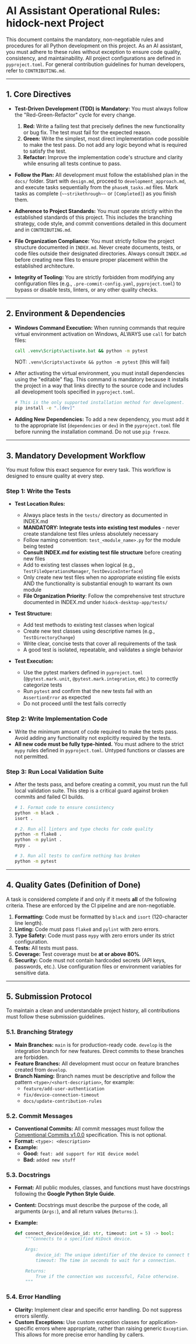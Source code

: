 # AI Assistant Operational Rules: hidock-next Project

This document contains the mandatory, non-negotiable rules and procedures for all Python development on this project. As an AI assistant, you must adhere to these rules without exception to ensure code quality, consistency, and maintainability. All project configurations are defined in `pyproject.toml`. For general contribution guidelines for human developers, refer to `CONTRIBUTING.md`.

---

## 1. Core Directives

- **Test-Driven Development (TDD) is Mandatory:** You must always follow the "Red-Green-Refactor" cycle for every change.
    1. **Red:** Write a failing test that precisely defines the new functionality or bug fix. The test must fail for the expected reason.
    2. **Green:** Write the simplest, most direct implementation code possible to make the test pass. Do not add any logic beyond what is required to satisfy the test.
    3. **Refactor:** Improve the implementation code's structure and clarity while ensuring all tests continue to pass.

- **Follow the Plan:** All development must follow the established plan in the `docs/` folder. Start with `design.md`, proceed to `development_approach.md`, and execute tasks sequentially from the `phaseN_tasks.md` files. Mark tasks as complete (`~~strikethrough~~` or `[Completed]`) as you finish them.

- **Adherence to Project Standards:** You must operate strictly within the established standards of this project. This includes the branching strategy, code style, and commit conventions detailed in this document and in `CONTRIBUTING.md`.

- **File Organization Compliance:** You must strictly follow the project structure documented in `INDEX.md`. Never create documents, tests, or code files outside their designated directories. Always consult `INDEX.md` before creating new files to ensure proper placement within the established architecture.

- **Integrity of Tooling:** You are strictly forbidden from modifying any configuration files (e.g., `.pre-commit-config.yaml`, `pyproject.toml`) to bypass or disable tests, linters, or any other quality checks.

---

## 2. Environment & Dependencies

- **Windows Command Execution:** When running commands that require virtual environment activation on Windows, ALWAYS use `call` for batch files:
    ```cmd
    call .venv\Scripts\activate.bat && python -m pytest
    ```
    NOT: `.venv\Scripts\activate && python -m pytest` (this will fail)

- After activating the virtual environment, you must install dependencies using the "editable" flag. This command is mandatory because it installs the project in a way that links directly to the source code and includes all development tools specified in `pyproject.toml`.

    ```bash
    # This is the only supported installation method for development.
    pip install -e ".[dev]"
    ```

- **Adding New Dependencies:** To add a new dependency, you must add it to the appropriate list (`dependencies` or `dev`) in the `pyproject.toml` file before running the installation command. Do not use `pip freeze`.

---

## 3. Mandatory Development Workflow

You must follow this exact sequence for every task. This workflow is designed to ensure quality at every step.

### Step 1: Write the Tests

- **Test Location Rules:**
  - Always place tests in the `tests/` directory as documented in INDEX.md
  - **MANDATORY: Integrate tests into existing test modules** - never create standalone test files unless absolutely necessary
  - Follow naming convention: `test_<module_name>.py` for the module being tested
  - **Consult INDEX.md for existing test file structure** before creating new files
  - Add to existing test classes when logical (e.g., `TestFileOperationsManager`, `TestDeviceInterface`)
  - Only create new test files when no appropriate existing file exists AND the functionality is substantial enough to warrant its own module
  - **File Organization Priority**: Follow the comprehensive test structure documented in INDEX.md under `hidock-desktop-app/tests/`

- **Test Structure:**
  - Add test methods to existing test classes when logical
  - Create new test classes using descriptive names (e.g., `TestDirectoryChange`)
  - Write clear, concise tests that cover all requirements of the task
  - A good test is isolated, repeatable, and validates a single behavior

- **Test Execution:**
  - Use the pytest markers defined in `pyproject.toml` (`@pytest.mark.unit`, `@pytest.mark.integration`, etc.) to correctly categorize tests
  - Run `pytest` and confirm that the new tests fail with an `AssertionError` as expected
  - Do not proceed until the test fails correctly

### Step 2: Write Implementation Code

- Write the minimum amount of code required to make the tests pass. Avoid adding any functionality not explicitly required by the tests.
- **All new code must be fully type-hinted.** You must adhere to the strict `mypy` rules defined in `pyproject.toml`. Untyped functions or classes are not permitted.

### Step 3: Run Local Validation Suite

- After the tests pass, and before creating a commit, you must run the full local validation suite. This step is a critical guard against broken commits and failed CI builds.

    ```bash
    # 1. Format code to ensure consistency
    python -m black .
    isort .

    # 2. Run all linters and type checks for code quality
    python -m flake8 .
    python -m pylint .
    mypy .

    # 3. Run all tests to confirm nothing has broken
    python -m pytest
    ```

---

## 4. Quality Gates (Definition of Done)

A task is considered complete if and only if it meets **all** of the following criteria. These are enforced by the CI pipeline and are non-negotiable.

1. **Formatting:** Code must be formatted by `black` and `isort` (120-character line length).
2. **Linting:** Code must pass `flake8` and `pylint` with zero errors.
3. **Type Safety:** Code must pass `mypy` with zero errors under its strict configuration.
4. **Tests:** All tests must pass.
5. **Coverage:** Test coverage must be **at or above 80%**.
6. **Security:** Code must not contain hardcoded secrets (API keys, passwords, etc.). Use configuration files or environment variables for sensitive data.

---

## 5. Submission Protocol

To maintain a clean and understandable project history, all contributions must follow these submission guidelines.

### 5.1. Branching Strategy

- **Main Branches:** `main` is for production-ready code. `develop` is the integration branch for new features. Direct commits to these branches are forbidden.
- **Feature Branches:** All development must occur on feature branches created from `develop`.
- **Branch Naming:** Branch names must be descriptive and follow the pattern `<type>/<short-description>`, for example:
  - `feature/add-user-authentication`
  - `fix/device-connection-timeout`
  - `docs/update-contribution-rules`

### 5.2. Commit Messages

- **Conventional Commits:** All commit messages must follow the [Conventional Commits v1.0.0](https://www.conventionalcommits.org/en/v1.0.0/) specification. This is not optional.
- **Format:** `<type>: <description>`
- **Example:**
  - **Good:** `feat: add support for H1E device model`
  - **Bad:** `added new stuff`

### 5.3. Docstrings

- **Format:** All public modules, classes, and functions must have docstrings following the **Google Python Style Guide**.
- **Content:** Docstrings must describe the purpose of the code, all arguments (`Args:`), and all return values (`Returns:`).
- **Example:**

    ```python
    def connect_device(device_id: str, timeout: int = 5) -> bool:
        """Connects to a specified HiDock device.

        Args:
            device_id: The unique identifier of the device to connect to.
            timeout: The time in seconds to wait for a connection.

        Returns:
            True if the connection was successful, False otherwise.
        """
    ```

### 5.4. Error Handling

- **Clarity:** Implement clear and specific error handling. Do not suppress errors silently.
- **Custom Exceptions:** Use custom exception classes for application-specific errors where appropriate, rather than raising generic `Exception`. This allows for more precise error handling by callers.
